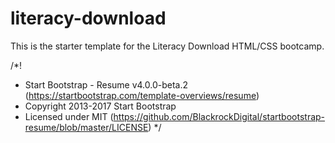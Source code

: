 # literacy-download
This is the starter template for the Literacy Download HTML/CSS bootcamp.

/*!
 * Start Bootstrap - Resume v4.0.0-beta.2 (https://startbootstrap.com/template-overviews/resume)
 * Copyright 2013-2017 Start Bootstrap
 * Licensed under MIT (https://github.com/BlackrockDigital/startbootstrap-resume/blob/master/LICENSE)
 */
